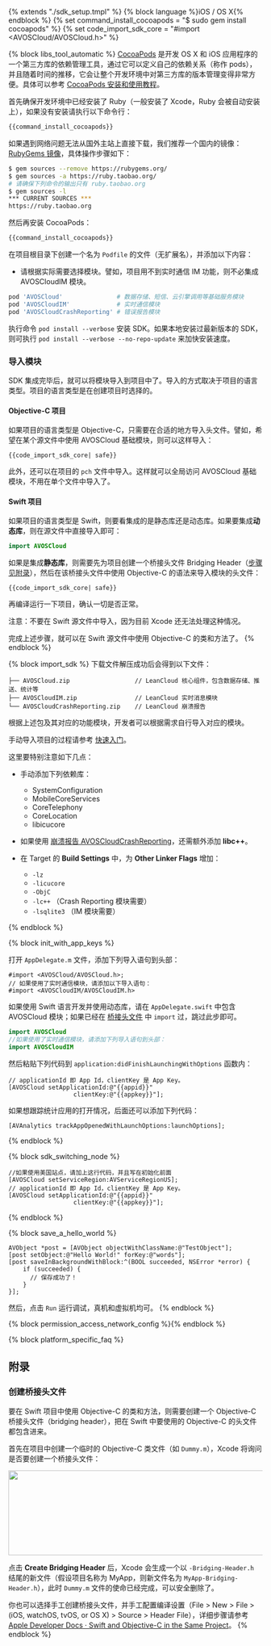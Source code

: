{% extends "./sdk_setup.tmpl" %}
{% block language %}iOS / OS X{% endblock %} 
{% set command_install_cocoapods = "$ sudo gem install cocoapods" %}
{% set code_import_sdk_core = "#import <AVOSCloud/AVOSCloud.h>" %}

{% block libs_tool_automatic %}
[CocoaPods](http://www.cocoapods.org/) 是开发 OS X 和 iOS 应用程序的一个第三方库的依赖管理工具，通过它可以定义自己的依赖关系（称作 pods），并且随着时间的推移，它会让整个开发环境中对第三方库的版本管理变得非常方便。具体可以参考 [CocoaPods 安装和使用教程](http://code4app.com/article/cocoapods-install-usage)。

首先确保开发环境中已经安装了 Ruby（一般安装了 Xcode，Ruby 会被自动安装上），如果没有安装请执行以下命令行：

```sh
{{command_install_cocoapods}}
```

如果遇到网络问题无法从国外主站上直接下载，我们推荐一个国内的镜像：[RubyGems 镜像](http://ruby.taobao.org/)，具体操作步骤如下：

```sh
$ gem sources --remove https://rubygems.org/
$ gem sources -a https://ruby.taobao.org/
# 请确保下列命令的输出只有 ruby.taobao.org
$ gem sources -l
*** CURRENT SOURCES ***
https://ruby.taobao.org
```

然后再安装 CocoaPods：

```sh
{{command_install_cocoapods}}
```

在项目根目录下创建一个名为 `Podfile` 的文件（无扩展名），并添加以下内容：

- 请根据实际需要选择模块。譬如，项目用不到实时通信 IM 功能，则不必集成 AVOSCloudIM 模块。

```ruby
pod 'AVOSCloud'               # 数据存储、短信、云引擎调用等基础服务模块
pod 'AVOSCloudIM'             # 实时通信模块
pod 'AVOSCloudCrashReporting' # 错误报告模块
```

执行命令 `pod install --verbose` 安装 SDK。如果本地安装过最新版本的 SDK，则可执行 `pod install --verbose --no-repo-update` 来加快安装速度。

### 导入模块

SDK 集成完毕后，就可以将模块导入到项目中了。导入的方式取决于项目的语言类型。项目的语言类型是在创建项目时选择的。

#### Objective-C 项目

如果项目的语言类型是 Objective-C，只需要在合适的地方导入头文件。譬如，希望在某个源文件中使用 AVOSCloud 基础模块，则可以这样导入：

```objc
{{code_import_sdk_core| safe}}
```

此外，还可以在项目的 `pch` 文件中导入。这样就可以全局访问 AVOSCloud 基础模块，不用在单个文件中导入了。

#### Swift 项目

如果项目的语言类型是 Swift，则要看集成的是静态库还是动态库。如果要集成**动态库**，则在源文件中直接导入即可：

```swift
import AVOSCloud
```

如果是集成**静态库**，则需要先为项目创建一个桥接头文件 Bridging Header（[步骤见附录](#创建桥接头文件)），然后在该桥接头文件中使用 Objective-C 的语法来导入模块的头文件：

```objc
{{code_import_sdk_core| safe}}
```

再编译运行一下项目，确认一切是否正常。

<div class="callout callout-info">注意：不要在 Swift 源文件中导入，因为目前 Xcode 还无法处理这种情况。</div>

完成上述步骤，就可以在 Swift 源文件中使用 Objective-C 的类和方法了。
{% endblock %}

{% block import_sdk %}
下载文件解压成功后会得到以下文件：

```
├── AVOSCloud.zip                  // LeanCloud 核心组件，包含数据存储、推送、统计等
├── AVOSCloudIM.zip                // LeanCloud 实时消息模块                          
└── AVOSCloudCrashReporting.zip    // LeanCloud 崩溃报告
```
根据上述包及其对应的功能模块，开发者可以根据需求自行导入对应的模块。

手动导入项目的过程请参考 [快速入门](/start.html)。

这里要特别注意如下几点：

* 手动添加下列依赖库：
  * SystemConfiguration
  * MobileCoreServices
  * CoreTelephony
  * CoreLocation
  * libicucore

* 如果使用 [崩溃报告 AVOSCloudCrashReporting](./ios_crashreporting_guide.html)，还需额外添加 **libc++**。

* 在 Target 的 **Build Settings** 中，为 **Other Linker Flags** 增加：
  * `-lz`
  * `-licucore`
  * `-ObjC`
  * `-lc++` （Crash Reporting 模块需要）
  * `-lsqlite3` （IM 模块需要）

{% endblock %}

{% block init_with_app_keys %}

打开 `AppDelegate.m` 文件，添加下列导入语句到头部：

```
#import <AVOSCloud/AVOSCloud.h>;
// 如果使用了实时通信模块，请添加以下导入语句：
#import <AVOSCloudIM/AVOSCloudIM.h>
```

如果使用 Swift 语言开发并使用动态库，请在 `AppDelegate.swift` 中包含 AVOSCloud 模块；如果已经在 [桥接头文件](#创建桥接头文件) 中 `import` 过，跳过此步即可。

```swift
import AVOSCloud
//如果使用了实时通信模块，请添加下列导入语句到头部：
import AVOSCloudIM
```

然后粘贴下列代码到 `application:didFinishLaunchingWithOptions` 函数内：

```objc
// applicationId 即 App Id，clientKey 是 App Key。
[AVOSCloud setApplicationId:@"{{appid}}"
                  clientKey:@"{{appkey}}"];
```

如果想跟踪统计应用的打开情况，后面还可以添加下列代码：

```objc
[AVAnalytics trackAppOpenedWithLaunchOptions:launchOptions];
```

{% endblock %}

{% block sdk_switching_node %}

```
//如果使用美国站点，请加上这行代码，并且写在初始化前面
[AVOSCloud setServiceRegion:AVServiceRegionUS];
// applicationId 即 App Id，clientKey 是 App Key。
[AVOSCloud setApplicationId:@"{{appid}}"
                  clientKey:@"{{appkey}}"];
```
{% endblock %}

{% block save_a_hello_world %}

```
AVObject *post = [AVObject objectWithClassName:@"TestObject"];
[post setObject:@"Hello World!" forKey:@"words"];
[post saveInBackgroundWithBlock:^(BOOL succeeded, NSError *error) {
    if (succeeded) {
      // 保存成功了！
    }
}];
```

然后，点击 `Run` 运行调试，真机和虚拟机均可。
{% endblock %}

{% block permission_access_network_config %}{% endblock %}

{% block platform_specific_faq %}
## 附录

### 创建桥接头文件

要在 Swift 项目中使用 Objective-C 的类和方法，则需要创建一个 Objective-C 桥接头文件（bridging header），把在 Swift 中要使用的 Objective-C 的头文件都包含进来。

首先在项目中创建一个临时的 Objective-C 类文件（如 `Dummy.m`），Xcode 将询问是否要创建一个桥接头文件：

<img src="images/bridgingheader_2x.png" width="592" height="168">

点击 **Create Bridging Header** 后，Xcode 会生成一个以 `-Bridging-Header.h` 结尾的新文件（假设项目名称为 MyApp，则新文件名为 `MyApp-Bridging-Header.h`），此时 `Dummy.m` 文件的使命已经完成，可以安全删除了。

你也可以选择手工创建桥接头文件，并手工配置编译设置（File > New > File > (iOS, watchOS, tvOS, or OS X) > Source > Header File），详细步骤请参考 [Apple Developer Docs &middot; Swift and Objective-C in the Same Project](
https://developer.apple.com/library/ios/documentation/Swift/Conceptual/BuildingCocoaApps/MixandMatch.html#//apple_ref/doc/uid/TP40014216-CH10-ID122)。
{% endblock %}
